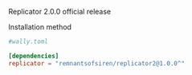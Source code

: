 Replicator 2.0.0 official release

Installation method

```toml
#wally.toml

[dependencies]
replicator = "remnantsofsiren/replicator2@1.0.0^"
```